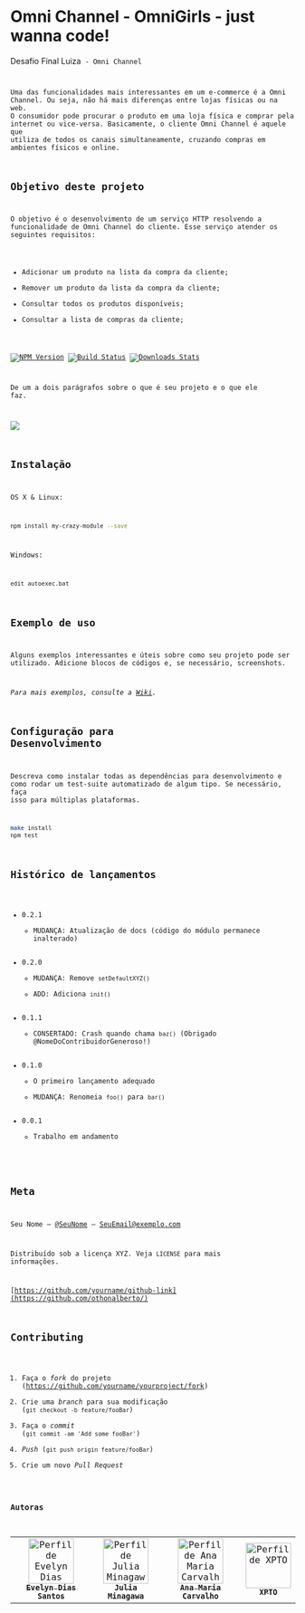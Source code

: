 # Omni Channel - OmniGirls - just wanna code!
> 
Desafio Final Luiza<Code> - Omni Channel

Uma das funcionalidades mais interessantes em um e-commerce é a Omni Channel. Ou seja, não há mais diferenças entre lojas físicas ou na web. O consumidor pode procurar
o produto em uma loja física e comprar pela internet ou vice-versa.
Basicamente, o cliente Omni Channel é aquele que utiliza de todos os canais simultaneamente, cruzando compras em ambientes físicos e online.


## Objetivo deste projeto
O objetivo é o desenvolvimento de um serviço HTTP resolvendo a funcionalidade de Omni Channel do cliente. Esse serviço atender os seguintes requisitos:
- Adicionar um produto na lista da compra da cliente;
- Remover um produto da lista da compra da cliente;
- Consultar todos os produtos disponíveis;
- Consultar a lista de compras da cliente;

[![NPM Version][npm-image]][npm-url]
[![Build Status][travis-image]][travis-url]
[![Downloads Stats][npm-downloads]][npm-url]

De um a dois parágrafos sobre o que é seu projeto e o que ele faz.

![](../header.png)

## Instalação

OS X & Linux:

```sh
npm install my-crazy-module --save
```

Windows:

```sh
edit autoexec.bat
```

## Exemplo de uso

Alguns exemplos interessantes e úteis sobre como seu projeto pode ser utilizado. Adicione blocos de códigos e, se necessário, screenshots.

_Para mais exemplos, consulte a [Wiki][wiki]._ 

## Configuração para Desenvolvimento

Descreva como instalar todas as dependências para desenvolvimento e como rodar um test-suite automatizado de algum tipo. Se necessário, faça isso para múltiplas plataformas.

```sh
make install
npm test
```

## Histórico de lançamentos

* 0.2.1
    * MUDANÇA: Atualização de docs (código do módulo permanece inalterado)
* 0.2.0
    * MUDANÇA: Remove `setDefaultXYZ()`
    * ADD: Adiciona `init()`
* 0.1.1
    * CONSERTADO: Crash quando chama `baz()` (Obrigado @NomeDoContribuidorGeneroso!)
* 0.1.0
    * O primeiro lançamento adequado
    * MUDANÇA: Renomeia `foo()` para `bar()`
* 0.0.1
    * Trabalho em andamento

## Meta

Seu Nome – [@SeuNome](https://twitter.com/...) – SeuEmail@exemplo.com

Distribuído sob a licença XYZ. Veja `LICENSE` para mais informações.

[https://github.com/yourname/github-link](https://github.com/othonalberto/)

## Contributing

1. Faça o _fork_ do projeto (<https://github.com/yourname/yourproject/fork>)
2. Crie uma _branch_ para sua modificação (`git checkout -b feature/fooBar`)
3. Faça o _commit_ (`git commit -am 'Add some fooBar'`)
4. _Push_ (`git push origin feature/fooBar`)
5. Crie um novo _Pull Request_

[npm-image]: https://img.shields.io/npm/v/datadog-metrics.svg?style=flat-square
[npm-url]: https://npmjs.org/package/datadog-metrics
[npm-downloads]: https://img.shields.io/npm/dm/datadog-metrics.svg?style=flat-square
[travis-image]: https://img.shields.io/travis/dbader/node-datadog-metrics/master.svg?style=flat-square
[travis-url]: https://travis-ci.org/dbader/node-datadog-metrics
[wiki]: https://github.com/seunome/seuprojeto/wiki
   
   
   
   ### Autoras

<table>
<tr>
 <td align="center"><a href="https://github.com/evelynsantos"><img src="https://avatars.githubusercontent.com/u/3731050?v=4" width="80px;"  title="Perfil de Evelyn Dias"/><br /><sub><b>Evelyn Dias Santos</b></sub></a><br /><a href="https://github.com/evelynsantos" title="Code"></a></td>
   
 <td align="center"><a href="https://github.com/JuliaMinagawa"><img src="https://avatars.githubusercontent.com/u/88911670?s=400&v=4" width="80px;"  title="Perfil de Julia Minagawa"/><br /><sub><b>Julia Minagawa</b></sub></a><br /><a href="https://github.com/JuliaMinagawa" title="Code"></a></td>

<td align="center"><a href="https://github.com/carvalhoanamaria"><img src="https://avatars.githubusercontent.com/u/33851180?v=4" width="80px;"  title="Perfil de Ana Maria Carvalho"/><br /><sub><b>Ana Maria Carvalho</b></sub></a><br /><a href="https://github.com/carvalhoanamaria" title="Code"></a></td>
   
 <td align="center"><a href="https://github.com/"><img src="" width="80px;"  title="Perfil de XPTO"/><br /><sub><b>XPTO </b></sub></a><br /><a href="https://github.com/" title="Code"></a></td>  
</tr>
</table>
   
   
